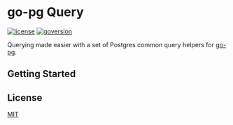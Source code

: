 # go-pg Query

[![license](https://img.shields.io/github/license/junwen-k/go-pgquery)](https://github.com/junwen-k/go-pgquery/blob/main/LICENSE)
[![goversion](https://img.shields.io/github/go-mod/go-version/junwen-k/go-pgquery)](https://github.com/junwen-k/go-pgquery)

Querying made easier with a set of Postgres common query helpers for [go-pg](https://github.com/go-pg/pg).

## Getting Started

## License

[MIT](./LICENSE)
